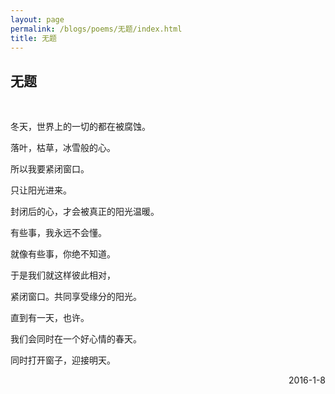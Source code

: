 ```yaml
---
layout: page
permalink: /blogs/poems/无题/index.html
title: 无题
---
```


## 无题

<br>

冬天，世界上的一切的都在被腐蚀。

落叶，枯草，冰雪般的心。

所以我要紧闭窗口。

只让阳光进来。

封闭后的心，才会被真正的阳光温暖。

有些事，我永远不会懂。

就像有些事，你绝不知道。

于是我们就这样彼此相对，

紧闭窗口。共同享受缘分的阳光。

直到有一天，也许。

我们会同时在一个好心情的春天。

同时打开窗子，迎接明天。

<p align="right">2016-1-8</p>
